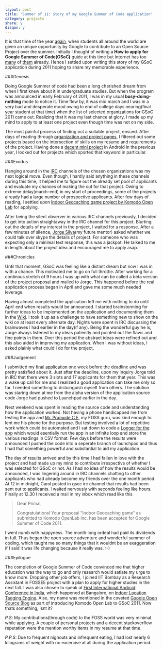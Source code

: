 ```yaml
---
layout: post
title: "Summer of 11: Story of my Google Summer of Code application"
category: projects
share: y
disqus: y
---
```


It is that time of the year
[again](http://google-opensource.blogspot.in/2012/02/google-summer-of-code-2012-is-on.html), when students all around the world are given an unique opportunity by Google to contribute to an Open Source Project over
the summer. Initially I thought of writing a **How to apply for Google Summer
of Code(GSoC)** guide at this time
but Internet has too
[many](http://www.sarathlakshman.com/2011/03/28/how-to-apply-for-google-summer-of-code-a-byte-of-note/)
of [them](http://www.vaidikkapoor.info/2011/12/gsoc-2012/) already. Hence I settled upon writing this story of
my GSoC application during 2011 hoping to share my memorable experience.

###Genesis

Doing Google Summer of code had been 
a long cherished dream from when I first knew about it in undergraduate studies. But when the 
program was announced in early February of 2011, I was in my usual
**busy-doing-nothing** mode to notice it. Time flew by, it was mid march and I
was in a very bad and desperate mood owing to end of college days nearing(final year student at that time)
when the list of selected organizations for GSoC 2011 came out. Realizing that
it was my last chance at glory, I made up my mind to apply to at least one
project even though time was not on my side.

The most painful process of finding out a suitable project, ensued. After days of reading through [organization
and project
pages](http://www.google-melange.com/gsoc/accepted_orgs/google/gsoc2011), I filtered out some projects based on the intersection of
skills on my resume and requirements of the project. Having done a [decent mini
project](http://primalpop.wordpress.com/2010/09/21/cygnus-microblogging-platform-for-android/) in Android in the previous year, I looked out for projects which
sported that keyword in particular. 

###Exodus

Hanging around in the [IRC](http://en.wikipedia.org/wiki/Internet_Relay_Chat) channels of the chosen organizations was my next
logical move. Even though, I hardly said anything in these channels during this
time, it helped me to figure out the already set pool of applicants and evaluate my chances of making the
cut for that project. Owing to extreme delay(march-end) in my start of proceedings, some of the
projects already had a large number of prospective applicants. After few days
of reading, I settled upon [Indoor Geocaching game project by Komodo Open
Lab](http://wiki.komodoopenlab.com/index.php/Main/GSoC2011#toc6)
for applying.  

After being the silent observer in various IRC channels previously, I decided to get into action
straightaway in the IRC channel for this project. Blurting out the details of
my interest in the project, I waited for a response. After a few minutes of
silence, [Jorge Silva](http://www.youtube.com/watch?v=Czn0Cn3OmPo&lr=1)(my future mentor) asked whether we could talk over skype the details of
project. For someone who was expecting only a minimal text response, this was a 
jackpot. He talked to me in length about the project idea and encouraged me to
apply asap.


###Chronicles

Until that moment, GSoC was feeling like a distant dream but now I was in
with a chance. This motivated me to go on full throttle. After working for a
continous stretch of 9 hours I was up with what can be called a beta version of the
project proposal and mailed to Jorge. This happened before the real application
process began in April and gave me some much needed leverage.

Having almost completed the application left me with nothing to do until April
end when results would be announced. I started brainstorming for further ideas to be
implemented on the application and documenting them in the
[Wiki](http://wiki.mobile-accessibility.idrc.ocad.ca/w/User_talk:Primalpop). I took it up
as a challenge to have something new to show on the wiki on at least every alternate
day. Nights were spent in IRC discussing the brainwaves I had earlier
in the day(if any). Being the wonderful guy he is, Jorge
always listened to my ideas patiently and pointed out the flaws and fine points
in them. Over this period the abstract ideas were refined out and this also aided
in improving my application. When I was without ideas, I asked plainly what
could I do for the project.

###Judgement

I submitted my [final
application](http://www.google-melange.com/gsoc/proposal/review/google/gsoc2011/primalpop/1) one week before the deadline and was pretty
satisfied about it. Just after the deadline, upon my inquiry Jorge told in IRC
that there were 3 slots and 17 applicants for them that year. This
was a wake up call for me and I realized a good application can take me only so
far. I needed something to distuinguish myself from others. The solution was
staring down at me from the alpha version of the application source code Jorge
had pushed to Launchpad earlier in the day.

Next weekend was spent in reading the source code and understanding how the
application worked. Not having a phone handicapped me from testing the
app and [Mr. Pramode C E](http://pramode.net), my FOSS guru, was kind enough to lent me his phone for
the purpose. But testing involved a lot of repetitive work which could be
automated and I sat down to code a [Logger for the
app](https://code.launchpad.net/~primal007/tagin/tagin-inplace) which would esentially
run the app in an infinite loop and store the various readings in CSV format. 
Few days before the results were announced I pushed the code into a seperate
branch of launchpad and thus I had that something powerful and substantial to aid my application.

The day of results arrived and by this time I had fallen in love with the project
and had made up my mind to contribute irrespective of whether I was selected for
GSoC or not.  As I had no idea of how the results would be announced, I was
lingering around in IRC channels chatting to other applicants who had already become my
friends over the one month period. At 12 in midnight, Carol posted in gsoc irc channel
that results had been sent out to applicants. I waited nervously with seconds 
feeling like hours. Finally at 12.30 I received a mail in my inbox which read like this

>Dear Primal,
>
>Congratulations! Your proposal "Indoor Geocaching game" as submitted to Komodo
> OpenLab Inc. has been accepted for Google Summer of Code 2011. 
>

I went numb with happyness. The month long ordeal had paid its
dividends in full. Thus began the open source adventure and wonderful summer of
coding, which taught me so many things that it wouldnt be an exaggeration if I said it was life
changing because it really was. :-)

###Epilogue

The completion of Google Summer of Code convinced me that higher education
was the way to go and only research would satiate my urge to know more. Dropping other job offers, I joined IIT Bombay as a Research
Assistant in FOSSEE project with a plan to apply for higher studies in the next
fall. I was also chosen to speak at [First
International Android Conference in India](http://droidcon.in/2011/), which
happened at Bangalore, on [Indoor Location Tagging Engine](http://funnel.hasgeek.com/droidcon/70-indoor-location-tagging-engine). 
Also, my name was mentioned in the coveted [Google Open
Source Blog](http://google-opensource.blogspot.in/2011/07/whos-new-in-google-summer-of-code-part_22.html)
as part of introducing Komodo Open Lab to GSoC 2011. Now thats something, isnt
it? 


*P.S*: My contributions(through code) to the FOSS world was very minimal
while applying. A couple of personal projects and a decent
stackoverflow reputation were the mention worthy items in my resume at that
time. 

*P.P.S*: Due to frequent nighouts and infrequent eating, I had lost nearly 6
kilograms of weight with no excercise at all during the application period. 


